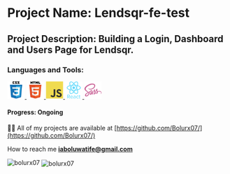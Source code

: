 <h1> Project Name: Lendsqr-fe-test </h1>

<h2>Project Description: Building a Login, Dashboard and Users Page for Lendsqr.</h2>

<h3 align="left">Languages and Tools:</h3>
<p align="left"> <a href="https://www.w3schools.com/css/" target="_blank" rel="noreferrer"> <img src="https://raw.githubusercontent.com/devicons/devicon/master/icons/css3/css3-original-wordmark.svg" alt="css3" width="40" height="40"/> </a> <a href="https://www.w3.org/html/" target="_blank" rel="noreferrer"> <img src="https://raw.githubusercontent.com/devicons/devicon/master/icons/html5/html5-original-wordmark.svg" alt="html5" width="40" height="40"/> </a> <a href="https://developer.mozilla.org/en-US/docs/Web/JavaScript" target="_blank" rel="noreferrer"> <img src="https://raw.githubusercontent.com/devicons/devicon/master/icons/javascript/javascript-original.svg" alt="javascript" width="40" height="40"/> </a> <a href="https://reactjs.org/" target="_blank" rel="noreferrer"> <img src="https://raw.githubusercontent.com/devicons/devicon/master/icons/react/react-original-wordmark.svg" alt="react" width="40" height="40"/> </a> <a href="https://sass-lang.com" target="_blank" rel="noreferrer"> <img src="https://raw.githubusercontent.com/devicons/devicon/master/icons/sass/sass-original.svg" alt="sass" width="40" height="40"/> </a> </p>

<h4> Progress: Ongoing </h4>

👨‍💻 All of my projects are available at [https://github.com/Bolurx07/](https://github.com/Bolurx07/)

How to reach me **iaboluwatife@gmail.com**

<p><img align="left" src="https://github-readme-stats.vercel.app/api/top-langs?username=bolurx07&show_icons=true&locale=en&layout=compact" alt="bolurx07" /></p>

<p>&nbsp;<img align="center" src="https://github-readme-stats.vercel.app/api?username=bolurx07&show_icons=true&locale=en" alt="bolurx07" /></p>
